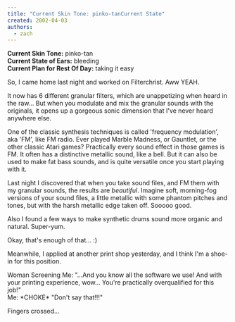 ```yaml
---
title: "Current Skin Tone: pinko-tanCurrent State"
created: 2002-04-03
authors: 
  - zach
---
```


**Current Skin Tone:** pinko-tan  
**Current State of Ears:** bleeding  
**Current Plan for Rest Of Day:** taking it easy  
  
_<soundgeek>_  
  
So, I came home last night and worked on Filterchrist. Aww YEAH.  
  
It now has 6 different granular filters, which are unappetizing when heard in the raw... But when you modulate and mix the granular sounds with the originals, it opens up a gorgeous sonic dimension that I've never heard anywhere else.  
  
One of the classic synthesis techniques is called 'frequency modulation', aka 'FM', like FM radio. Ever played Marble Madness, or Gauntlet, or the other classic Atari games? Practically every sound effect in those games is FM. It often has a distinctive metallic sound, like a bell. But it can also be used to make fat bass sounds, and is quite versatile once you start playing with it.  
  
Last night I discovered that when you take sound files, and FM them with my granular sounds, the results are _beautiful_. Imagine soft, morning-fog versions of your sound files, a little metallic with some phantom pitches and tones, but with the harsh metallic edge taken off. Sooooo good.  
  
Also I found a few ways to make synthetic drums sound more organic and natural. Super-yum.  
  
_</soundgeek>_  
  
Okay, that's enough of that... :)  
  
Meanwhile, I applied at another print shop yesterday, and I think I'm a shoe-in for this position.  
  
Woman Screening Me: "...And you know all the software we use! And with your printing experience, wow... You're practically overqualified for this job!"  
Me: \*CHOKE\* "Don't say that!!!"  
  
Fingers crossed...
